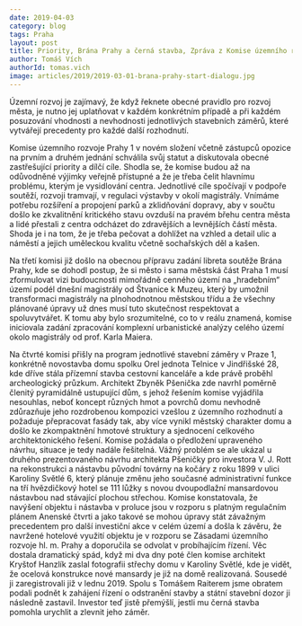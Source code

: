 ```yaml
---
date: 2019-04-03
category: blog
tags: Praha
layout: post
title: Priority, Brána Prahy a černá stavba, Zpráva z Komise územního rozvoje Rady MČ Prahy 1
author: Tomáš Vích
authorId: tomas.vich
image: articles/2019/2019-03-01-brana-prahy-start-dialogu.jpg
---
```

 
Územní rozvoj je zajímavý, že když řeknete obecné pravidlo pro rozvoj města, je nutno jej uplatňovat v každém konkrétním případě a při každém posuzování vhodnosti a nevhodnosti jednotlivých stavebních záměrů, které vytvářejí precedenty pro každé další rozhodnutí. 

Komise územního rozvoje Prahy 1 v novém složení včetně zástupců opozice na prvním a druhém jednání schválila svůj statut a diskutovala obecné zastřešující priority a dílčí cíle. Shodla se, že komise budou až na odůvodněné výjimky veřejně přístupné a že je třeba čelit hlavnímu problému, kterým je vysidlování centra. Jednotlivé cíle spočívají v podpoře soutěží, rozvoji tramvají, v regulaci výstavby v okolí magistrály. Vnímáme potřebu rozšíření a propojení parků a zklidňování dopravy, aby v součtu došlo ke zkvalitnění kritického stavu ovzduší na pravém břehu centra města a lidé přestali z centra odcházet do zdravějších a levnějších částí města. Shoda je i na tom, že je třeba pečovat a dohlížet na vzhled a detail ulic a náměstí a jejich uměleckou kvalitu včetně sochařských děl a kašen.

Na třetí komisi již došlo na obecnou přípravu zadání libreta soutěže Brána Prahy, kde se dohodl postup, že si město i sama městská část Praha 1 musí zformulovat vizi budoucnosti mimořádně cenného území na „hradebním“ území podél dnešní magistrály od Štvanice k Muzeu, který by umožnil transformaci magistrály na plnohodnotnou městskou třídu a že všechny plánované úpravy už dnes musí tuto skutečnost respektovat a spoluvytvářet. K tomu aby bylo srozumitelné, co to v reálu znamená, komise iniciovala zadání zpracování komplexní urbanistické analýzy celého území okolo magistrály od prof. Karla Maiera. 

Na čtvrté komisi přišly na program jednotlivé stavební záměry v Praze 1, konkrétně novostavba domu spolku Orel jednota Telnice v Jindřišské 28, kde dříve stála přízemní stavba cestovní kanceláře a kde právě proběhl archeologický průzkum. Architekt Zbyněk Pšenička zde navrhl poměrně členitý pyramidálně ustupující dům, s jehož řešením komise vyjádřila nesouhlas, neboť koncept různých hmot a povrchů domu nevhodně zdůrazňuje jeho rozdrobenou kompozici vzešlou z územního rozhodnutí a požaduje přepracovat fasády tak, aby více vynikl městský charakter domu a došlo ke zkompaktnění hmotové struktury a sjednocení celkového architektonického řešení. Komise požádala o předložení upraveného návrhu, situace je tedy nadále řešitelná.
Vážný problém se ale ukázal u druhého prezentovaného návrhu architekta Pšeničky pro investora V. J. Rott na rekonstrukci a nástavbu původní továrny na kočáry z roku 1899 v ulici Karoliny Světlé 6, který plánuje změnu jeho současné administrativní funkce na tří hvězdičkový hotel se 111 lůžky s novou dvoupodlažní mansardovou nástavbou nad stávající plochou střechou. Komise konstatovala, že navýšení objektu i nástavba v proluce jsou v rozporu s platným regulačním plánem Anenské čtvrti a jako takové se mohou úpravy stát závažným precedentem pro další investiční akce v celém území a došla k závěru, že navržené hotelové využití objektu je v rozporu se Zásadami územního rozvoje hl. m. Prahy a doporučila se odvolat v probíhajícím řízení. Věc dostala dramatický spád, když mi dva dny poté člen komise architekt Kryštof Hanzlík zaslal fotografii střechy domu v Karoliny Světlé, kde je vidět, že ocelová konstrukce nové mansardy je již na domě realizovaná. Sousedé ji zaregistrovali již v lednu 2019. Spolu s Tomášem Raiterem jsme obratem podali podnět k zahájení řízení o odstranění stavby a státní stavební dozor ji následně zastavil. Investor teď jistě přemýšlí, jestli mu černá stavba pomohla urychlit a zlevnit jeho záměr.

